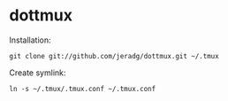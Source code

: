 dottmux
=========

Installation:

    git clone git://github.com/jeradg/dottmux.git ~/.tmux

Create symlink:

    ln -s ~/.tmux/.tmux.conf ~/.tmux.conf
